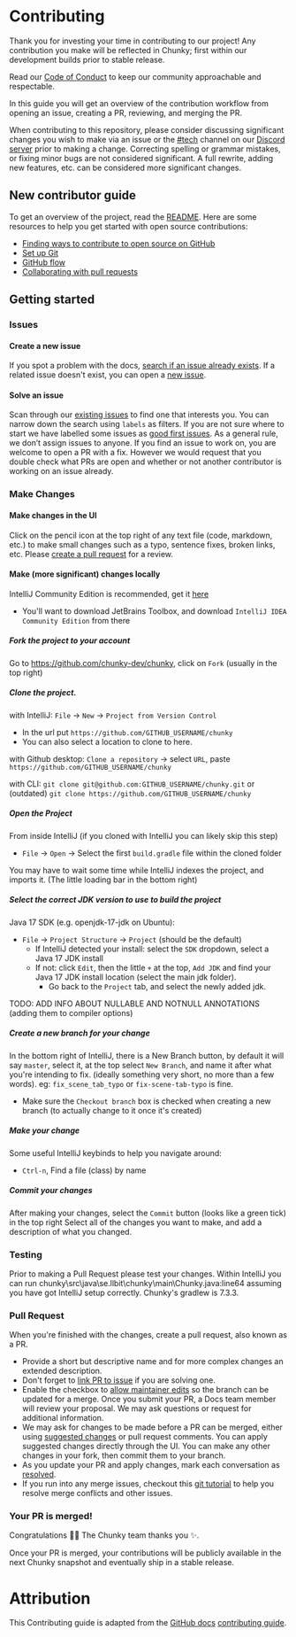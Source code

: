 # Contributing

Thank you for investing your time in contributing to our project! Any contribution you make will be reflected in Chunky; first within our development builds prior to stable release.

Read our [Code of Conduct](CODE_OF_CONDUCT.md) to keep our community approachable and respectable.

In this guide you will get an overview of the contribution workflow from opening an issue, creating a PR, reviewing, and merging the PR.

When contributing to this repository, please consider discussing significant changes you wish to make via an issue or the [#tech](https://discord.com/channels/541221265512464394/545374333883777037) channel on our [Discord server][chunky-discord] prior to making a change. Correcting spelling or grammar mistakes, or fixing minor bugs are not considered significant. A full rewrite, adding new features, etc. can be considered more significant changes.


## New contributor guide

To get an overview of the project, read the [README](README.md). Here are some resources to help you get started with open source contributions:

- [Finding ways to contribute to open source on GitHub](https://docs.github.com/en/get-started/exploring-projects-on-github/finding-ways-to-contribute-to-open-source-on-github)
- [Set up Git](https://docs.github.com/en/get-started/quickstart/set-up-git)
- [GitHub flow](https://docs.github.com/en/get-started/quickstart/github-flow)
- [Collaborating with pull requests](https://docs.github.com/en/github/collaborating-with-pull-requests)

## Getting started

### Issues

#### Create a new issue

If you spot a problem with the docs, [search if an issue already exists](https://docs.github.com/en/github/searching-for-information-on-github/searching-on-github/searching-issues-and-pull-requests#search-by-the-title-body-or-comments). If a related issue doesn't exist, you can open a [new issue](https://github.com/chunky-dev/chunky/issues/new). 

#### Solve an issue

Scan through our [existing issues](https://github.com/chunky-dev/chunky/issues) to find one that interests you. You can narrow down the search using `labels` as filters. If you are not sure where to start we have labelled some issues as [good first issues](https://github.com/chunky-dev/chunky/issues?q=is%3Aopen+is%3Aissue+label%3A%22good+first+issue%22). As a general rule, we don’t assign issues to anyone. If you find an issue to work on, you are welcome to open a PR with a fix. However we would request that you double check what PRs are open and whether or not another contributor is working on an issue already.

### Make Changes

#### Make changes in the UI

Click on the pencil icon at the top right of any text file (code, markdown, etc.) to make small changes such as a typo, sentence fixes, broken links, etc. Please [create a pull request](#pull-request) for a review. 


#### Make (more significant) changes locally

IntelliJ Community Edition is recommended, get it [here](https://www.jetbrains.com/toolbox-app/)
 - You'll want to download JetBrains Toolbox, and download `IntelliJ IDEA Community Edition` from there

##### Fork the project to your account
Go to https://github.com/chunky-dev/chunky, click on `Fork` (usually in the top right)

##### Clone the project.
with IntelliJ: `File` -> `New` -> `Project from Version Control`
- In the url put `https://github.com/GITHUB_USERNAME/chunky`
- You can also select a location to clone to here.

with Github desktop: `Clone a repository` -> select `URL`, paste `https://github.com/GITHUB_USERNAME/chunky`

with CLI: `git clone git@github.com:GITHUB_USERNAME/chunky.git` or (outdated) `git clone https://github.com/GITHUB_USERNAME/chunky`

##### Open the Project
From inside IntelliJ (if you cloned with IntelliJ you can likely skip this step)
- `File` -> `Open` -> Select the first `build.gradle` file within the cloned folder

You may have to wait some time while IntelliJ indexes the project, and imports it. (The little loading bar in the bottom right) 

##### Select the correct JDK version to use to build the project
Java 17 SDK (e.g. openjdk-17-jdk on Ubuntu):
- `File` -> `Project Structure` -> `Project` (should be the default)
  - If IntelliJ detected your install: select the `SDK` dropdown, select a Java 17 JDK install
  - If not: click `Edit`, then the little `+` at the top, `Add JDK` and find your Java 17 JDK install location (select the main jdk folder).
    - Go back to the `Project` tab, and select the newly added jdk.

TODO: ADD INFO ABOUT NULLABLE AND NOTNULL ANNOTATIONS (adding them to compiler options)

##### Create a new branch for your change
In the bottom right of IntelliJ, there is a New Branch button, by default it will say `master`, select it, at the top select `New Branch`, and name it after what you're intending to fix. (ideally something very short, no more than a few words). eg: `fix_scene_tab_typo` or `fix-scene-tab-typo`  is fine.
 - Make sure the `Checkout branch` box is checked when creating a new branch (to actually change to it once it's created)

##### Make your change
Some useful IntelliJ keybinds to help you navigate around:
 - `Ctrl-n`, Find a file (class) by name

##### Commit your changes
After making your changes, select the `Commit` button (looks like a green tick) in the top right
Select all of the changes you want to make, and add a description of what you changed.

### Testing
Prior to making a Pull Request please test your changes. Within IntelliJ you can run chunky\src\java\se.llbit\chunky\main\Chunky.java:line64 assuming you have got IntelliJ setup correctly. Chunky's gradlew is 7.3.3.

### Pull Request

When you're finished with the changes, create a pull request, also known as a PR.
- Provide a short but descriptive name and for more complex changes an extended description.
- Don't forget to [link PR to issue](https://docs.github.com/en/issues/tracking-your-work-with-issues/linking-a-pull-request-to-an-issue) if you are solving one.
- Enable the checkbox to [allow maintainer edits](https://docs.github.com/en/github/collaborating-with-issues-and-pull-requests/allowing-changes-to-a-pull-request-branch-created-from-a-fork) so the branch can be updated for a merge.
Once you submit your PR, a Docs team member will review your proposal. We may ask questions or request for additional information.
- We may ask for changes to be made before a PR can be merged, either using [suggested changes](https://docs.github.com/en/github/collaborating-with-issues-and-pull-requests/incorporating-feedback-in-your-pull-request) or pull request comments. You can apply suggested changes directly through the UI. You can make any other changes in your fork, then commit them to your branch.
- As you update your PR and apply changes, mark each conversation as [resolved](https://docs.github.com/en/github/collaborating-with-issues-and-pull-requests/commenting-on-a-pull-request#resolving-conversations).
- If you run into any merge issues, checkout this [git tutorial](https://lab.github.com/githubtraining/managing-merge-conflicts) to help you resolve merge conflicts and other issues.

### Your PR is merged!

Congratulations :tada::tada: The Chunky team thanks you :sparkles:. 

Once your PR is merged, your contributions will be publicly available in the next Chunky snapshot and eventually ship in a stable release.

# Attribution

This Contributing guide is adapted from the [GitHub docs](https://docs.github.com/en) [contributing guide](https://github.com/github/docs/blob/main/CONTRIBUTING.md).

[chunky-discord]: https://discord.gg/VqcHpsF

